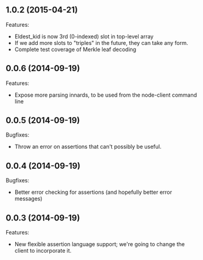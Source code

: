 ## 1.0.2 (2015-04-21)

Features:
  - Eldest_kid is now 3rd (0-indexed) slot in top-level array
  - If we add more slots to "triples" in the future, they can
    take any form.
  - Complete test coverage of Merkle leaf decoding

## 0.0.6 (2014-09-19)

Features:

  - Expose more parsing innards, to be used from the node-client command line

## 0.0.5 (2014-09-19)

Bugfixes:

  - Throw an error on assertions that can't possibly be useful.

## 0.0.4 (2014-09-19)

Bugfixes:
 
  - Better error checking for assertions (and hopefully better error messages)

## 0.0.3 (2014-09-19)

Features:

  - New flexible assertion language support; we're going to change the client to incorporate it.
